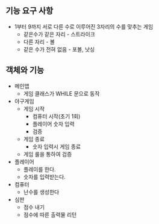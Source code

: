 ## 기능 요구 사항

- 1부터 9까지 서로 다른 수로 이루어진 3자리의 수를 맞추는 게임
  - 같은수가 같은 자리 - 스트라이크
  - 다른 자리 - 볼
  - 같은 수가 전혀 없음 - 포볼, 낫싱

## 객체와 기능

- 메인앱
  - 게임 클래스가 WHILE 문으로 동작
- 야구게임
  - 게임 시작
    - 컴퓨터 시작(초기 1회)
    - 플레이어 숫자 입력
    - 검증
  - 게임 종료
    - 숫자 입력시 게임 종료
  - 게임 룰을 통하여 검증
- 플레이어
  - 플레이를 한다.
  - 숫자를 입력받는다.
- 컴퓨터
  - 난수를 생성한다
- 심판
  - 점수 내기
  - 점수에 따른 출력물 리턴

